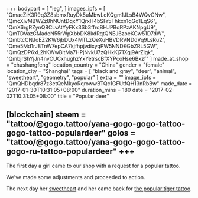+++
bodypart = [
  "leg",
]
images_ipfs = [
  "QmacZiK3R9q3Z8sbmxRuyDk5uMbwLcKQgm1JLsB4WQvCNw",
  "QmcXivMBWZz8hNUntDqxY1QrxH4bSFr5Thkxn1qGq1LqS6",
  "QmX6rgRZynQ8CLvAtYyFKx3Sb3ffrqBHJPBqRPzAKNpgU9",
  "QmTDVazGMadeN55rWpXbbDK8kdRqtQNEJ6zoeKCw51D7dW",
  "QmbtcCNJoEZ2KW6jbDUx4MTLzQeXuHBVDRVNDdVq9LsRu2",
  "Qme5Md1rJ8TnW7epCA7kjfhpjvdixyqPW5NNDKGbZRL5GW",
  "QmQzDP6xL2hKWwBitMa7HPjNvkU7zQHkKj71Xqj9ArZigk",
  "QmbjrShYjJn4nvCUCxhughzYxYetrscBfXYPcoHse6Bxzf"
]
made_at_shop = "chushangfeng"
location_country = "China"
gender = "female"
location_city = "Shanghai"
tags = [
  "black and gray",
  "deer",
  "animal",
  "sweetheart",
  "geometry",
  "popular"
]
extra = ""
image_ipfs = "QmQHDbqdr87z3etQeMkyoRqrowwBTQc1GFUtfQH13nRbBw"
made_date = "2017-01-30T10:31:05+08:00"
duration_mins = 180
date = "2017-02-02T10:31:05+08:00"
title = "Popular deer"

[blockchain]
steem = "tattoo/@gogo.tattoo/yana-gogo-gogo-tattoo-gogo-tattoo-populardeer"
golos = "tattoo/@gogo.tattoo/yana-gogo-gogo-tattoo-gogo-ru-tattoo-populardeer"
+++
----

The first day a girl came to our shop with a request for a popular tattoo.

We've made some adjustments and proceeded to action.

The next day her [sweetheart](/gogo/tags/sweetheart) and her came back for [the popular tiger tattoo](/gogo/tattoo/popular_tiger).

